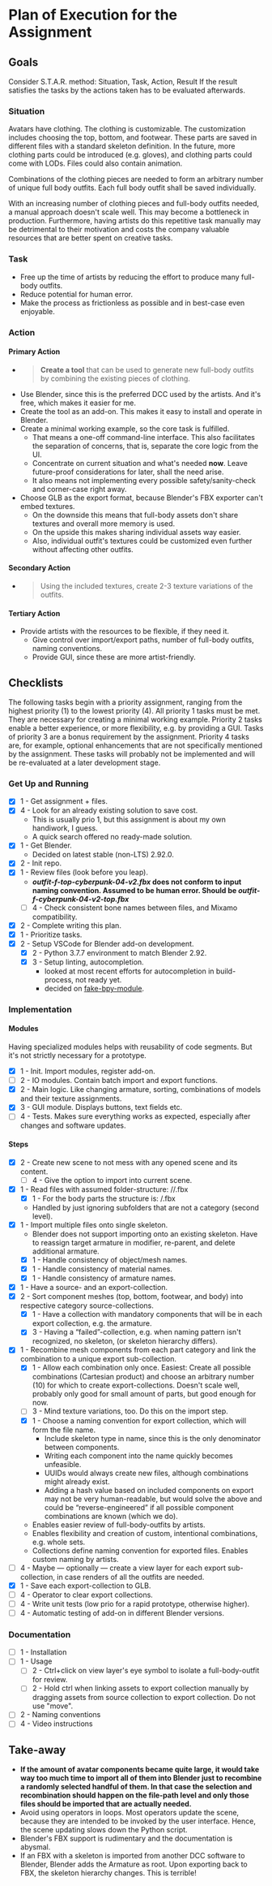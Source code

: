 # Plan of Execution for the Assignment

## Goals

Consider S.T.A.R. method: Situation, Task, Action, Result
If the result satisfies the tasks by the actions taken has to be evaluated afterwards.

### Situation

Avatars have clothing.
The clothing is customizable.
The customization includes choosing the top, bottom, and footwear.
These parts are saved in different files with a standard skeleton definition.
In the future, more clothing parts could be introduced (e.g. gloves), and clothing parts could come with LODs.
Files could also contain animation.

Combinations of the clothing pieces are needed to form an arbitrary number of unique full body outfits.
Each full body outfit shall be saved individually.

With an increasing number of clothing pieces and full-body outfits needed, a manual approach doesn't scale well.
This may become a bottleneck in production.
Furthermore, having artists do this repetitive task manually may be detrimental to their motivation and costs the company valuable resources that are better spent on creative tasks.

### Task

- Free up the time of artists by reducing the effort to produce many full-body outfits.
- Reduce potential for human error.
- Make the process as frictionless as possible and in best-case even enjoyable.

### Action

#### Primary Action

- > **Create a tool** that can be used to generate new full-body outfits by combining the existing pieces of clothing.
- Use Blender, since this is the preferred DCC used by the artists. And it's free, which makes it easier for me.
- Create the tool as an add-on. This makes it easy to install and operate in Blender.
- Create a minimal working example, so the core task is fulfilled.
  - That means a one-off command-line interface. This also facilitates the separation of concerns, that is, separate the core logic from the UI.
  - Concentrate on current situation and what's needed **now**. Leave future-proof considerations for later, shall the need arise.
  - It also means not implementing every possible safety/sanity-check and corner-case right away.
- Choose GLB as the export format, because Blender's FBX exporter can't embed textures.
  - On the downside this means that full-body assets don't share textures and overall more memory is used.
  - On the upside this makes sharing individual assets way easier.
  - Also, individual outfit's textures could be customized even further without affecting other outfits.

#### Secondary Action

- > Using the included textures, create 2-3 texture variations of the outfits.

#### Tertiary Action

- Provide artists with the resources to be flexible, if they need it.
  - Give control over import/export paths, number of full-body outfits, naming conventions.
  - Provide GUI, since these are more artist-friendly.

## Checklists

The following tasks begin with a priority assignment, ranging from the highest priority (1) to the lowest priority (4).
All priority 1 tasks must be met. They are necessary for creating a minimal working example.
Priority 2 tasks enable a better experience, or more flexibility, e.g. by providing a GUI.
Tasks of priority 3 are a bonus requirement by the assignment.
Priority 4 tasks are, for example, optional enhancements that are not specifically mentioned by the assignment. These tasks will probably not be implemented and will be re-evaluated at a later development stage.

### Get Up and Running

- [x] 1 - Get assignment + files.
- [x] 4 - Look for an already existing solution to save cost.
  - This is usually prio 1, but this assignment is about my own handiwork, I guess.
  - A quick search offered no ready-made solution.
- [x] 1 - Get Blender.
  - Decided on latest stable (non-LTS) 2.92.0.
- [x] 2 - Init repo.
- [x] 1 - Review files (look before you leap).
  - **_outfit-f-top-cyberpunk-04-v2.fbx_ does not conform to input naming convention. Assumed to be human error. Should be _outfit-f-cyberpunk-04-v2-top.fbx_**
  - [ ] 4 - Check consistent bone names between files, and Mixamo compatibility.
- [x] 2 - Complete writing this plan.
- [x] 1 - Prioritize tasks.
- [x] 2 - Setup VSCode for Blender add-on development.
  - [x] 2 - Python 3.7.7 environment to match Blender 2.92.
  - [x] 3 - Setup linting, autocompletion.
    - looked at most recent efforts for autocompletion in build-process, not ready yet.
    - decided on [fake-bpy-module](https://github.com/nutti/fake-bpy-module).

### Implementation

#### Modules

Having specialized modules helps with reusability of code segments. But it's not strictly necessary for a prototype.

- [x] 1 - Init. Import modules, register add-on.
- [ ] 2 - IO modules. Contain batch import and export functions.
- [x] 2 - Main logic. Like changing armature, sorting, combinations of models and their texture assignments.
- [x] 3 - GUI module. Displays buttons, text fields etc.
- [ ] 4 - Tests. Makes sure everything works as expected, especially after changes and software updates.

#### Steps

- [x] 2 - Create new scene to not mess with any opened scene and its content.
  - [ ] 4 - Give the option to import into current scene.
- [x] 1 - Read files with assumed folder-structure: <part category>/<part>/<part>.fbx
  - [x] 1 - For the body parts the structure is: <part category>/<part>.fbx
  - Handled by just ignoring subfolders that are not a category (second level).
- [x] 1 - Import multiple files onto single skeleton.
  - Blender does not support importing onto an existing skeleton. Have to reassign target armature in modifier, re-parent, and delete additional armature.
  - [x] 1 - Handle consistency of object/mesh names.
  - [x] 1 - Handle consistency of material names.
  - [x] 1 - Handle consistency of armature names.
- [x] 1 - Have a source- and an export-collection.
- [x] 2 - Sort component meshes (top, bottom, footwear, and body) into respective category source-collections.
  - [x] 1 - Have a collection with mandatory components that will be in each export collection, e.g. the armature.
  - [x] 3 - Having a “failed”-collection, e.g. when naming pattern isn't recognized, no skeleton, (or skeleton hierarchy differs).
- [x] 1 - Recombine mesh components from each part category and link the combination to a unique export sub-collection.
  - [x] 1 - Allow each combination only once. Easiest: Create all possible combinations (Cartesian product) and choose an arbitrary number (10) for which to create export-collections. Doesn't scale well, probably only good for small amount of parts, but good enough for now.
  - [ ] 3 - Mind texture variations, too. Do this on the import step.
  - [x] 1 - Choose a naming convention for export collection, which will form the file name.
    - Include skeleton type in name, since this is the only denominator between components.
    - Writing each component into the name quickly becomes unfeasible.
    - UUIDs would always create new files, although combinations might already exist.
    - Adding a hash value based on included components on export may not be very human-readable, but would solve the above and could be “reverse-engineered” if all possible component combinations are known (which we do).
  - Enables easier review of full-body-outfits by artists.
  - Enables flexibility and creation of custom, intentional combinations, e.g. whole sets.
  - Collections define naming convention for exported files. Enables custom naming by artists.
- [ ] 4 - Maybe — optionally — create a view layer for each export sub-collection, in case renders of all the outfits are needed.
- [x] 1 - Save each export-collection to GLB.
- [ ] 4 - Operator to clear export collections.
- [ ] 4 - Write unit tests (low prio for a rapid prototype, otherwise higher).
- [ ] 4 - Automatic testing of add-on in different Blender versions.

### Documentation

- [ ] 1 - Installation
- [ ] 1 - Usage
  - [ ] 2 - Ctrl+click on view layer's eye symbol to isolate a full-body-outfit for review.
  - [ ] 2 - Hold ctrl when linking assets to export collection manually by dragging assets from source collection to export collection. Do not use "move".
- [ ] 2 - Naming conventions
- [ ] 4 - Video instructions

## Take-away

- **If the amount of avatar components became quite large, it would take way too much time to import all of them into Blender just to recombine a randomly selected handful of them. In that case the selection and recombination should happen on the file-path level and only those files should be imported that are actually needed.**
- Avoid using operators in loops. Most operators update the scene, because they are intended to be invoked by the user interface. Hence, the scene updating slows down the Python script.
- Blender's FBX support is rudimentary and the documentation is abysmal.
- If an FBX with a skeleton is imported from another DCC software to Blender, Blender adds the Armature as root. Upon exporting back to FBX, the skeleton hierarchy changes. This is terrible!
